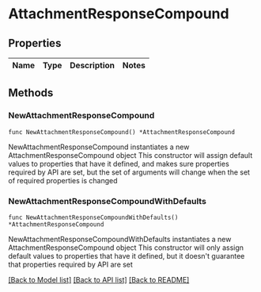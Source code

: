 # AttachmentResponseCompound

## Properties

Name | Type | Description | Notes
------------ | ------------- | ------------- | -------------

## Methods

### NewAttachmentResponseCompound

`func NewAttachmentResponseCompound() *AttachmentResponseCompound`

NewAttachmentResponseCompound instantiates a new AttachmentResponseCompound object
This constructor will assign default values to properties that have it defined,
and makes sure properties required by API are set, but the set of arguments
will change when the set of required properties is changed

### NewAttachmentResponseCompoundWithDefaults

`func NewAttachmentResponseCompoundWithDefaults() *AttachmentResponseCompound`

NewAttachmentResponseCompoundWithDefaults instantiates a new AttachmentResponseCompound object
This constructor will only assign default values to properties that have it defined,
but it doesn't guarantee that properties required by API are set


[[Back to Model list]](../README.md#documentation-for-models) [[Back to API list]](../README.md#documentation-for-api-endpoints) [[Back to README]](../README.md)


